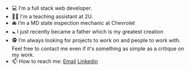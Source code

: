 - 💻 I’m a full stack web developer.
- 👨‍🏫 I'm a teaching assistant at 2U.
- 🚘 I’m a MD state inspection mechanic at Chevrolet
- 🚼 I just recently became a father which is my greatest creation
- 🕵️ I’m always looking for projects to work on and people to work with. Feel free to contact me even if it's something as simple as a critique on my work.
- 📫 How to reach me: [Email](crisp73001@gmail.com) [Linkedin](https://www.linkedin.com/in/brian-crisp-265a39204/)
